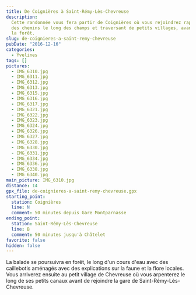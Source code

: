```yaml
---
title: De Coignières à Saint-Rémy-Lès-Chevreuse
description:
  Cette randonnée vous fera partir de Coignières où vous rejoindrez rapidement
  des chemins le long des champs et traversant de petits villages, avant de rejoindre
  la forêt.
slug: de-coignieres-a-saint-remy-chevreuse
pubDate: "2016-12-16"
categories:
  - Yvelines
tags: []
pictures:
  - IMG_6310.jpg
  - IMG_6311.jpg
  - IMG_6312.jpg
  - IMG_6313.jpg
  - IMG_6315.jpg
  - IMG_6316.jpg
  - IMG_6317.jpg
  - IMG_6321.jpg
  - IMG_6322.jpg
  - IMG_6323.jpg
  - IMG_6324.jpg
  - IMG_6326.jpg
  - IMG_6327.jpg
  - IMG_6328.jpg
  - IMG_6330.jpg
  - IMG_6331.jpg
  - IMG_6334.jpg
  - IMG_6336.jpg
  - IMG_6338.jpg
  - IMG_6340.jpg
main_picture: IMG_6310.jpg
distance: 14
gpx_file: de-coignieres-a-saint-remy-chevreuse.gpx
starting_point:
  station: Coignières
  line: N
  comment: 50 minutes depuis Gare Montparnasse
ending_point:
  station: Saint-Rémy-Lès-Chevreuse
  line: B
  comment: 50 minutes jusqu'à Châtelet
favorite: false
hidden: false
---
```


La balade se poursuivra en forêt, le long d'un cours d'eau avec des
caillebotis aménagés avec des explications sur la faune et la flore locales. Vous
arriverez ensuite au petit village de Chevreuse où vous arpenterez le long de
ses petits canaux avant de rejoindre la gare de Saint-Rémy-Lès-Chevreuse.
